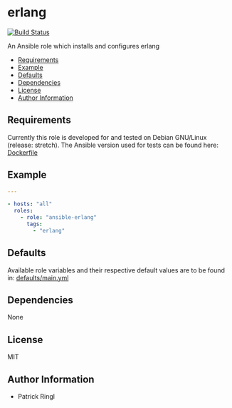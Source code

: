 # erlang

[![Build Status](https://travis-ci.org/pari-/ansible-erlang.svg?branch=master)](https://travis-ci.org/pari-/ansible-erlang)

An Ansible role which installs and configures erlang

<!-- toc -->

- [Requirements](#requirements)
- [Example](#example)
- [Defaults](#defaults)
- [Dependencies](#dependencies)
- [License](#license)
- [Author Information](#author-information)

<!-- tocstop -->

## Requirements

Currently this role is developed for and tested on Debian GNU/Linux (release: stretch).
The Ansible version used for tests can be found here: [Dockerfile](https://github.com/pari-/docker-debian-ansible/blob/master/debian/stretch/Dockerfile)

## Example

```yaml
---

- hosts: "all"
  roles:
    - role: "ansible-erlang"
      tags:
        - "erlang"

```

## Defaults

Available role variables and their respective default values are to be found in: [defaults/main.yml](https://github.com/pari-/ansible-erlang/blob/master/defaults/main.yml)

## Dependencies

None

## License

MIT

## Author Information

* Patrick Ringl
